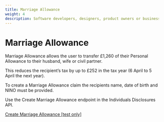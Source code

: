```yaml
---
title: Marriage Allowance
weight: 4
description: Software developers, designers, product owners or business analysts. Integrate your software with the Income Tax API for Making Tax Digital.
---
```


<!--- Section owner: MTD Programme --->

# Marriage Allowance

Marriage Allowance allows the user to transfer £1,260 of their Personal Allowance to their husband, wife or civil partner.

This reduces the recipient’s tax by up to £252 in the tax year (6 April to 5 April the next year).

To create a Marriage Allowance claim the recipients name, date of birth and NINO must be provided.

Use the Create Marriage Allowance endpoint in the Individuals Disclosures API.

[Create Marriage Allowance [test only]](https://developer.service.hmrc.gov.uk/api-documentation/docs/api/service/individuals-disclosures-api/1.0#_Create-Marriage-Allowance-test-only_post_accordion)
